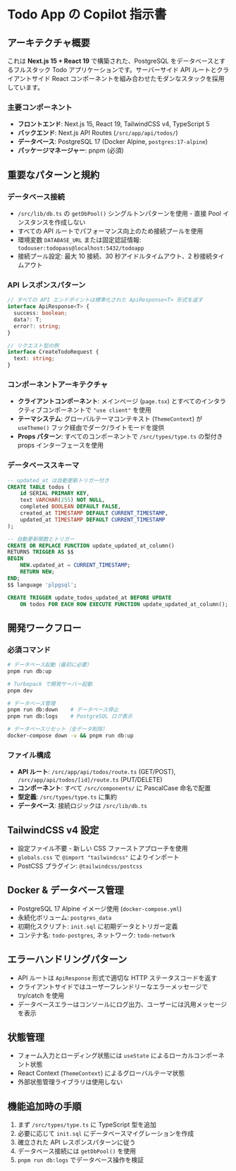 # Todo App の Copilot 指示書

## アーキテクチャ概要

これは **Next.js 15 + React 19** で構築された、PostgreSQL をデータベースとするフルスタック Todo アプリケーションです。サーバーサイド API ルートとクライアントサイド React コンポーネントを組み合わせたモダンなスタックを採用しています。

### 主要コンポーネント

- **フロントエンド**: Next.js 15, React 19, TailwindCSS v4, TypeScript 5
- **バックエンド**: Next.js API Routes (`/src/app/api/todos/`)
- **データベース**: PostgreSQL 17 (Docker Alpine, `postgres:17-alpine`)
- **パッケージマネージャー**: pnpm (必須)

## 重要なパターンと規約

### データベース接続

- `/src/lib/db.ts` の `getDbPool()` シングルトンパターンを使用 - 直接 Pool インスタンスを作成しない
- すべての API ルートでパフォーマンス向上のため接続プールを使用
- 環境変数 `DATABASE_URL` または固定認証情報: `todouser:todopass@localhost:5432/todoapp`
- 接続プール設定: 最大 10 接続、30 秒アイドルタイムアウト、2 秒接続タイムアウト

### API レスポンスパターン

```typescript
// すべての API エンドポイントは標準化された ApiResponse<T> 形式を返す
interface ApiResponse<T> {
  success: boolean;
  data?: T;
  error?: string;
}

// リクエスト型の例
interface CreateTodoRequest {
  text: string;
}
```

### コンポーネントアーキテクチャ

- **クライアントコンポーネント**: メインページ (`page.tsx`) とすべてのインタラクティブコンポーネントで `"use client"` を使用
- **テーマシステム**: グローバルテーマコンテキスト (`ThemeContext`) が `useTheme()` フック経由でダーク/ライトモードを提供
- **Props パターン**: すべてのコンポーネントで `/src/types/type.ts` の型付き props インターフェースを使用

### データベーススキーマ

```sql
-- updated_at は自動更新トリガー付き
CREATE TABLE todos (
    id SERIAL PRIMARY KEY,
    text VARCHAR(255) NOT NULL,
    completed BOOLEAN DEFAULT FALSE,
    created_at TIMESTAMP DEFAULT CURRENT_TIMESTAMP,
    updated_at TIMESTAMP DEFAULT CURRENT_TIMESTAMP
);

-- 自動更新関数とトリガー
CREATE OR REPLACE FUNCTION update_updated_at_column()
RETURNS TRIGGER AS $$
BEGIN
    NEW.updated_at = CURRENT_TIMESTAMP;
    RETURN NEW;
END;
$$ language 'plpgsql';

CREATE TRIGGER update_todos_updated_at BEFORE UPDATE
    ON todos FOR EACH ROW EXECUTE FUNCTION update_updated_at_column();
```

## 開発ワークフロー

### 必須コマンド

```bash
# データベース起動（最初に必要）
pnpm run db:up

# Turbopack で開発サーバー起動
pnpm dev

# データベース管理
pnpm run db:down    # データベース停止
pnpm run db:logs    # PostgreSQL ログ表示

# データベースリセット（全データ削除）
docker-compose down -v && pnpm run db:up
```

### ファイル構成

- **API ルート**: `/src/app/api/todos/route.ts` (GET/POST), `/src/app/api/todos/[id]/route.ts` (PUT/DELETE)
- **コンポーネント**: すべて `/src/components/` に PascalCase 命名で配置
- **型定義**: `/src/types/type.ts` に集約
- **データベース**: 接続ロジックは `/src/lib/db.ts`

## TailwindCSS v4 設定

- 設定ファイル不要 - 新しい CSS ファーストアプローチを使用
- `globals.css` で `@import "tailwindcss"` によりインポート
- PostCSS プラグイン: `@tailwindcss/postcss`

## Docker & データベース管理

- PostgreSQL 17 Alpine イメージ使用 (`docker-compose.yml`)
- 永続化ボリューム: `postgres_data`
- 初期化スクリプト: `init.sql` に初期データとトリガー定義
- コンテナ名: `todo-postgres`, ネットワーク: `todo-network`

## エラーハンドリングパターン

- API ルートは `ApiResponse` 形式で適切な HTTP ステータスコードを返す
- クライアントサイドではユーザーフレンドリーなエラーメッセージで try/catch を使用
- データベースエラーはコンソールにログ出力、ユーザーには汎用メッセージを表示

## 状態管理

- フォーム入力とローディング状態には `useState` によるローカルコンポーネント状態
- React Context (`ThemeContext`) によるグローバルテーマ状態
- 外部状態管理ライブラリは使用しない

## 機能追加時の手順

1. まず `/src/types/type.ts` に TypeScript 型を追加
2. 必要に応じて `init.sql` にデータベースマイグレーションを作成
3. 確立された API レスポンスパターンに従う
4. データベース接続には `getDbPool()` を使用
5. `pnpm run db:logs` でデータベース操作を検証
